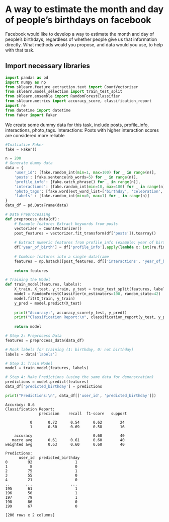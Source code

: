 # A way to estimate the month and day of people’s birthdays on facebook

Facebook would like to develop a way to estimate the month and day of people’s birthdays, regardless of whether people give us that information directly. What methods would you propose, and data would you use, to help with that task.

## Import necessary libraries

```python
import pandas as pd
import numpy as np
from sklearn.feature_extraction.text import CountVectorizer
from sklearn.model_selection import train_test_split
from sklearn.ensemble import RandomForestClassifier
from sklearn.metrics import accuracy_score, classification_report
import re
from datetime import datetime
from faker import Faker


```

We create some dummy data for this task, include posts, profile_info, interactions, photo_tags.
Interactions: Posts with higher interaction scores are considered more reliable

```python
#Initialize Faker
fake = Faker()

n = 200
# Generate dummy data
data = {
    'user_id': [fake.random_int(min=1, max=100) for _ in range(n)],
    'posts': [fake.sentence(nb_words=5) for _ in range(n)],
    'profile_info': [fake.catch_phrase() for _ in range(n)],
    'interactions': [fake.random_int(min=10, max=100) for _ in range(n)],
    'photo_tags': [fake.word(ext_word_list=['birthday', 'celebration', '', 'party']) for _ in range(n)],
    'labels' : [fake.random_int(min=0, max=1) for _ in range(n)]
}
data_df = pd.DataFrame(data)
```

```python
# Data Preprocessing
def preprocess_data(df):
    # Example feature: Extract keywords from posts
    vectorizer = CountVectorizer()
    post_features = vectorizer.fit_transform(df['posts']).toarray()
    
    # Extract numeric features from profile_info (example: year of birth)
    df['year_of_birth'] = df['profile_info'].apply(lambda x: int(re.findall(r'\d+', x)[0]) if re.findall(r'\d+', x) else np.nan)
    
    # Combine features into a single dataframe
    features = np.hstack([post_features, df[['interactions', 'year_of_birth']].fillna(0).values])
    
    return features

# Training the Model
def train_model(features, labels):
    X_train, X_test, y_train, y_test = train_test_split(features, labels, test_size=0.2, random_state=42)
    model = RandomForestClassifier(n_estimators=100, random_state=42)
    model.fit(X_train, y_train)
    y_pred = model.predict(X_test)
    
    print("Accuracy:", accuracy_score(y_test, y_pred))
    print("Classification Report:\n", classification_report(y_test, y_pred))
    
    return model

# Step 2: Preprocess Data
features = preprocess_data(data_df)

# Mock labels for training (1: birthday, 0: not birthday)
labels = data['labels']

# Step 3: Train Model
model = train_model(features, labels)

# Step 4: Make Predictions (using the same data for demonstration)
predictions = model.predict(features)
data_df['predicted_birthday'] = predictions

print("Predictions:\n", data_df[['user_id', 'predicted_birthday']])

```

```
Accuracy: 0.6
Classification Report:
               precision    recall  f1-score   support

           0       0.72      0.54      0.62        24
           1       0.50      0.69      0.58        16

    accuracy                           0.60        40
   macro avg       0.61      0.61      0.60        40
weighted avg       0.63      0.60      0.60        40

Predictions:
      user_id  predicted_birthday
0         92                   1
1          8                   0
2         75                   1
3         55                   0
4         21                   0
..       ...                 ...
195       61                   1
196       50                   1
197       79                   1
198       86                   0
199       67                   0

[200 rows x 2 columns]
```